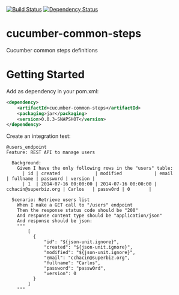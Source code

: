 [![Build Status](https://travis-ci.org/cchacin/cucumber-common-steps.svg?branch=master)](https://travis-ci.org/cchacin/cucumber-common-steps.svg?branch=master)
[![Dependency Status](https://www.versioneye.com/user/projects/540762f7ccc02339e400016c/badge.svg)](https://www.versioneye.com/user/projects/540762f7ccc02339e400016c)

cucumber-common-steps
=====================

Cucumber common steps definitions


Getting Started
===============

Add as dependency in your pom.xml:

```xml
<dependency>
    <artifactId>cucumber-common-steps</artifactId>
    <packaging>jar</packaging>
    <version>0.0.3-SNAPSHOT</version>
</dependency>
```

Create an integration test:

```gherkin
@users_endpoint
Feature: REST API to manage users

  Background:
    Given I have the only following rows in the "users" table:
      | id | created             | modified            | email                | fullname | password | version |
      | 1  | 2014-07-16 00:00:00 | 2014-07-16 00:00:00 | cchacin@superbiz.org | Carlos   | passw0rd | 0       |

  Scenario: Retrieve users list
    When I make a GET call to "/users" endpoint
    Then the response status code should be "200"
    And response content type should be "application/json"
    And response should be json:
    """
        [
          {
              "id": "${json-unit.ignore}",
              "created": "${json-unit.ignore}",
              "modified": "${json-unit.ignore}",
              "email": "cchacin@superbiz.org",
              "fullname": "Carlos",
              "password": "passw0rd",
              "version": 0
          }
        ]
    """
```
